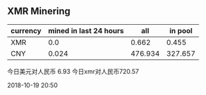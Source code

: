 ## XMR Minering

|currency|mined in last 24 hours|all|in pool|
|---|---|---|---|
|XMR|0.0|0.662|0.455|
|CNY|0.024|476.934|327.657|

今日美元对人民币 6.93	今日xmr对人民币720.57


2018-10-19 20:50
